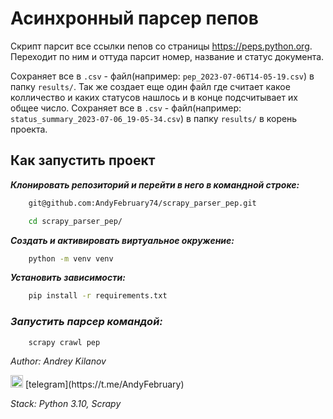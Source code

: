 # Асинхронный парсер пепов
Скрипт парсит все ссылки пепов со страницы https://peps.python.org.
Переходит по ним и оттуда парсит номер, название и статус документа.

Сохраняет все в `.csv` - файл(например: `pep_2023-07-06T14-05-19.csv`)
в папку `results/`. Так же создает еще один файл где считает какое колличество
и каких статусов нашлось и в конце подсчитывает их общее число. Сохраняет все в
`.csv` - файл(например: `status_summary_2023-07-06_19-05-34.csv`)
в папку `results/` в корень проекта.

## Как запустить проект

***Клонировать репозиторий и перейти в него в командной строке:***

```bash
    git@github.com:AndyFebruary74/scrapy_parser_pep.git
 ```
```bash
    cd scrapy_parser_pep/
```
***Создать и активировать виртуальное окружение:***
```bash
    python -m venv venv
```
***Установить зависимости:***
```bash
    pip install -r requirements.txt
```
### ***Запустить парсер командой:***
```bash
    scrapy crawl pep
```

_Author: Andrey Kilanov_

 <img src="https://github.com/enricostara/telegram.link/blob/master/telegram.link.png" width="20" alt=""/>
[telegram](https://t.me/AndyFebruary)

_Stack: Python 3.10, Scrapy_